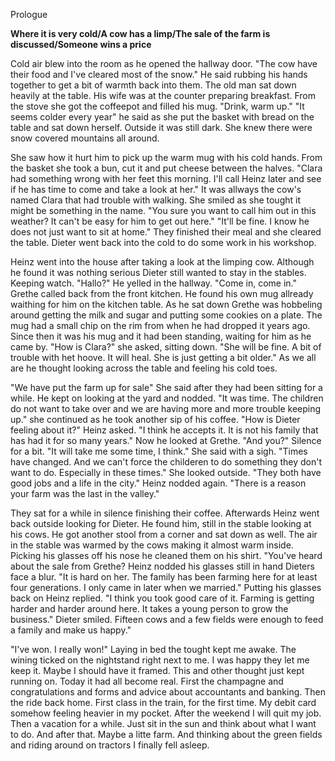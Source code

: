 Prologue

**Where it is very cold/A cow has a limp/The sale of the farm is discussed/Someone wins a price**

Cold air blew into the room as he opened the hallway door. "The cow have their food and I've cleared most of the snow." He said rubbing his hands together to get a bit of warmth back into them. The old man sat down heavily at the table. His wife was at the counter preparing breakfast. From the stove she got the coffeepot and filled his mug. "Drink, warm up." "It seems colder every year" he said as she put the basket with bread on the table and sat down herself. Outside it was still dark. She knew there were snow covered mountains all around.

She saw how it hurt him to pick up the warm mug with his cold hands. From the basket she took a bun, cut it and put cheese between the halves. "Clara had something wrong with her feet this morning. I'll call Heinz later and see if he has time to come and take a look at her." It was allways the cow's named Clara that had trouble with walking. She smiled as she tought it might be something in the name. "You sure you want to call him out in this weather? It can't be easy for him to get out here." "It'll be fine. I know he does not just want to sit at home." They finished their meal and she cleared the table. Dieter went back into the cold to do some work in his workshop.

Heinz went into the house after taking a look at the limping cow. Although he found it was nothing serious Dieter still wanted to stay in the stables. Keeping watch. "Hallo?" He yelled in the hallway. "Come in, come in." Grethe called back from the front kitchen. He found his own mug allready waithing for him on the kitchen table. As he sat down Grethe was hobbeling around getting the milk and sugar and putting some cookies on a plate. The mug had a small chip on the rim from when he had dropped it years ago. Since then it was his mug and it had been standing, waiting for him as he came by. "How is Clara?" she asked, sitting down. "She will be fine. A bit of trouble with het hoove. It will heal. She is just getting a bit older." As we all are he thought looking across the table and feeling his cold toes.

"We have put the farm up for sale" She said after they had been sitting for a while. He kept on looking at the yard and nodded. "It was time. The children do not want to take over and we are having more and more trouble keeping up." she continued as he took another sip of his coffee. "How is Dieter feeling about it?" Heinz asked. "I think he accepts it. It is not his family that has had it for so many years." Now he looked at Grethe. "And you?" Silence for a bit. "It will take me some time, I think." She said with a sigh. "Times have changed. And we can't force the childeren to do something they don't want to do. Especially in these times." She looked outside. "They both have good jobs and a life in the city." Heinz nodded again. "There is a reason your farm was the last in the valley."

They sat for a while in silence finishing their coffee. Afterwards Heinz went back outside looking for Dieter. He found him, still in the stable looking at his cows. He got another stool from a corner and sat down as well. The air in the stable was warmed by the cows making it almost warm inside. Picking his glasses off his nose he cleaned them on his shirt. "You've heard about the sale from Grethe? Heinz nodded his glasses still in hand Dieters face a blur. "It is hard on her. The family has been farming here for at least four generations. I only came in later when we married." Putting his glasses back on Heinz replied. "I think you took good care of it. Farming is getting harder and harder around here. It takes a young person to grow the business." Dieter smiled. Fifteen cows and a few fields were enough to feed a family and make us happy."

"I've won. I really won!" Laying in bed the tought kept me awake. The wining ticked on the nightstand right next to me. I was happy they let me keep it. Maybe I should have it framed. This and other thought just kept running on. Today it had all become real. First the champagne and congratulations and forms and advice about accountants and banking. Then the ride back home. First class in the train, for the first time. My debit card somehow feeling heavier in my pocket. After the weekend I will quit my job. Then a vacation for a while. Just sit in the sun and think about what I want to do. And after that. Maybe a litte farm. And thinking about the green fields and riding around on tractors I finally fell asleep.


